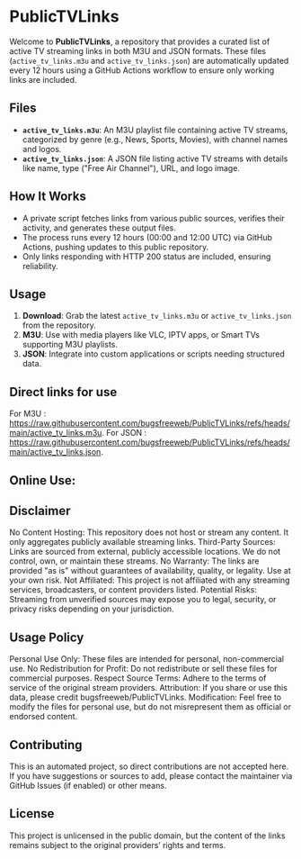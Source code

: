 # PublicTVLinks

Welcome to **PublicTVLinks**, a repository that provides a curated list of active TV streaming links in both M3U and JSON formats. These files (`active_tv_links.m3u` and `active_tv_links.json`) are automatically updated every 12 hours using a GitHub Actions workflow to ensure only working links are included.

## Files
- **`active_tv_links.m3u`**: An M3U playlist file containing active TV streams, categorized by genre (e.g., News, Sports, Movies), with channel names and logos.
- **`active_tv_links.json`**: A JSON file listing active TV streams with details like name, type ("Free Air Channel"), URL, and logo image.

## How It Works
- A private script fetches links from various public sources, verifies their activity, and generates these output files.
- The process runs every 12 hours (00:00 and 12:00 UTC) via GitHub Actions, pushing updates to this public repository.
- Only links responding with HTTP 200 status are included, ensuring reliability.

## Usage
1. **Download**: Grab the latest `active_tv_links.m3u` or `active_tv_links.json` from the repository.
2. **M3U**: Use with media players like VLC, IPTV apps, or Smart TVs supporting M3U playlists.
3. **JSON**: Integrate into custom applications or scripts needing structured data.

## Direct links for use
For M3U   : https://raw.githubusercontent.com/bugsfreeweb/PublicTVLinks/refs/heads/main/active_tv_links.m3u.
For JSON  : https://raw.githubusercontent.com/bugsfreeweb/PublicTVLinks/refs/heads/main/active_tv_links.json.

## Online Use:


## Disclaimer
No Content Hosting: This repository does not host or stream any content. It only aggregates publicly available streaming links.
Third-Party Sources: Links are sourced from external, publicly accessible locations. We do not control, own, or maintain these streams.
No Warranty: The links are provided "as is" without guarantees of availability, quality, or legality. Use at your own risk.
Not Affiliated: This project is not affiliated with any streaming services, broadcasters, or content providers listed.
Potential Risks: Streaming from unverified sources may expose you to legal, security, or privacy risks depending on your jurisdiction.

## Usage Policy
Personal Use Only: These files are intended for personal, non-commercial use.
No Redistribution for Profit: Do not redistribute or sell these files for commercial purposes.
Respect Source Terms: Adhere to the terms of service of the original stream providers.
Attribution: If you share or use this data, please credit bugsfreeweb/PublicTVLinks.
Modification: Feel free to modify the files for personal use, but do not misrepresent them as official or endorsed content.

## Contributing
This is an automated project, so direct contributions are not accepted here. If you have suggestions or sources to add, please contact the maintainer via GitHub Issues (if enabled) or other means.

## License
This project is unlicensed in the public domain, but the content of the links remains subject to the original providers’ rights and terms.
